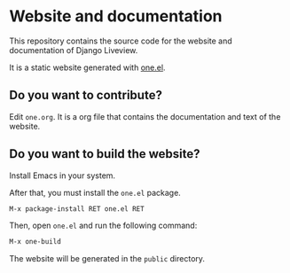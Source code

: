 # Website and documentation

This repository contains the source code for the website and documentation of Django Liveview.

It is a static website generated with [one.el](https://one.tonyaldon.com/).

## Do you want to contribute?

Edit `one.org`. It is a org file that contains the documentation and text of the website.

## Do you want to build the website?

Install Emacs in your system.

After that, you must install the `one.el` package.

```bash
M-x package-install RET one.el RET
```

Then, open `one.el` and run the following command:

```bash
M-x one-build
```

The website will be generated in the `public` directory.
